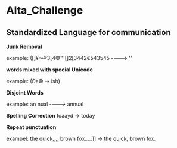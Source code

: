 # Alta_Challenge


## Standardized Language for communication

**Junk Removal** 

example: ([]¥∞®3[4©™ []2[3442€543545 ----> ''
 
**words mixed with special Unicode**

example: (£*© -> ish)

**Disjoint Words**

example: an nual ----> annual

**Spelling Correction**
toaayd -> today

**Repeat punctuation**

exampel: the quick,,,, brown fox…..]] -> the quick, brown fox.
